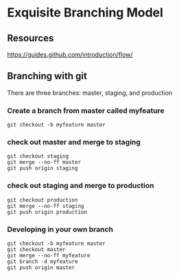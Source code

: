 # Exquisite Branching Model

## Resources
https://guides.github.com/introduction/flow/

## Branching with git

There are three branches: master, staging, and production

### Create a branch from master called myfeature
``git checkout -b myfeature master``

### check out master and merge to staging
```
git checkout staging
git merge --no-ff master
git push origin staging
```

### check out staging and merge to production
```
git checkout production
git merge --no-ff staging
git push origin production
```

### Developing in your own branch
```
git checkout -b myfeature master
git checkout master
git merge --no-ff myfeature
git branch -d myfeature
git push origin master
```
